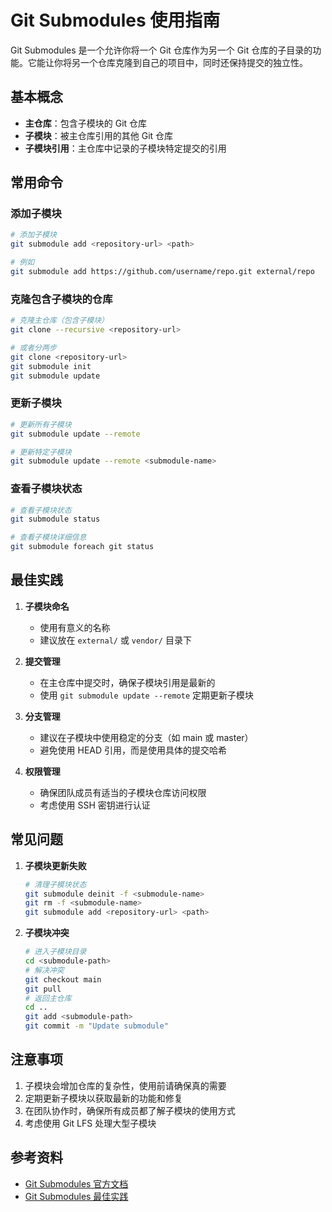 # Git Submodules 使用指南

Git Submodules 是一个允许你将一个 Git 仓库作为另一个 Git 仓库的子目录的功能。它能让你将另一个仓库克隆到自己的项目中，同时还保持提交的独立性。

## 基本概念

- **主仓库**：包含子模块的 Git 仓库
- **子模块**：被主仓库引用的其他 Git 仓库
- **子模块引用**：主仓库中记录的子模块特定提交的引用

## 常用命令

### 添加子模块

```bash
# 添加子模块
git submodule add <repository-url> <path>

# 例如
git submodule add https://github.com/username/repo.git external/repo
```

### 克隆包含子模块的仓库

```bash
# 克隆主仓库（包含子模块）
git clone --recursive <repository-url>

# 或者分两步
git clone <repository-url>
git submodule init
git submodule update
```

### 更新子模块

```bash
# 更新所有子模块
git submodule update --remote

# 更新特定子模块
git submodule update --remote <submodule-name>
```

### 查看子模块状态

```bash
# 查看子模块状态
git submodule status

# 查看子模块详细信息
git submodule foreach git status
```

## 最佳实践

1. **子模块命名**
   - 使用有意义的名称
   - 建议放在 `external/` 或 `vendor/` 目录下

2. **提交管理**
   - 在主仓库中提交时，确保子模块引用是最新的
   - 使用 `git submodule update --remote` 定期更新子模块

3. **分支管理**
   - 建议在子模块中使用稳定的分支（如 main 或 master）
   - 避免使用 HEAD 引用，而是使用具体的提交哈希

4. **权限管理**
   - 确保团队成员有适当的子模块仓库访问权限
   - 考虑使用 SSH 密钥进行认证

## 常见问题

1. **子模块更新失败**
   ```bash
   # 清理子模块状态
   git submodule deinit -f <submodule-name>
   git rm -f <submodule-name>
   git submodule add <repository-url> <path>
   ```

2. **子模块冲突**
   ```bash
   # 进入子模块目录
   cd <submodule-path>
   # 解决冲突
   git checkout main
   git pull
   # 返回主仓库
   cd ..
   git add <submodule-path>
   git commit -m "Update submodule"
   ```

## 注意事项

1. 子模块会增加仓库的复杂性，使用前请确保真的需要
2. 定期更新子模块以获取最新的功能和修复
3. 在团队协作时，确保所有成员都了解子模块的使用方式
4. 考虑使用 Git LFS 处理大型子模块

## 参考资料

- [Git Submodules 官方文档](https://git-scm.com/book/en/v2/Git-Tools-Submodules)
- [Git Submodules 最佳实践](https://git-scm.com/book/en/v2/Git-Tools-Submodules#_submodule_tips) 